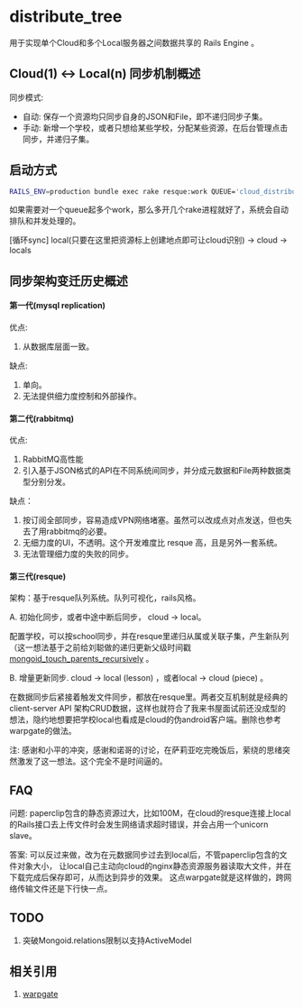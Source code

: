 distribute_tree
===============
用于实现单个Cloud和多个Local服务器之间数据共享的 Rails Engine 。

Cloud(1) <-> Local(n) 同步机制概述
---------------
同步模式:

* 自动: 保存一个资源均只同步自身的JSON和File，即不递归同步子集。
* 手动: 新增一个学校，或者只想给某些学校，分配某些资源，在后台管理点击同步，并递归子集。

启动方式
---------------

```bash
RAILS_ENV=production bundle exec rake resque:work QUEUE='cloud_distribute_tree' --trace
```

如果需要对一个queue起多个work，那么多开几个rake进程就好了，系统会自动排队和并发处理的。

[循环sync] local(只要在这里把资源标上创建地点即可让cloud识别) -> cloud -> locals

同步架构变迁历史概述
---------------
#### 第一代(mysql replication)

优点:

1. 从数据库层面一致。

缺点:

1. 单向。
1. 无法提供细力度控制和外部操作。

#### 第二代(rabbitmq)

优点:

1. RabbitMQ高性能
2. 引入基于JSON格式的API在不同系统间同步，并分成元数据和File两种数据类型分别分发。

缺点：

1. 按订阅全部同步，容易造成VPN网络堵塞。虽然可以改成点对点发送，但也失去了用rabbitmq的必要。
2. 无细力度的UI，不透明。这个开发难度比 resque 高，且是另外一套系统。
3. 无法管理细力度的失败的同步。

#### 第三代(resque)
架构：基于resque队列系统。队列可视化，rails风格。

A. 初始化同步，或者中途中断后同步， cloud -> local。

配置学校，可以按school同步，并在resque里递归从属或关联子集，产生新队列（这一想法基于之前给刘聪做的递归更新父级时间戳 [mongoid_touch_parents_recursively](https://github.com/SunshineLibrary/mongoid_touch_parents_recursively) 。

B. 增量更新同步. cloud -> local (lesson) ，或者local -> cloud (piece) 。

在数据同步后紧接着触发文件同步，都放在resque里。两者交互机制就是经典的client-server API 架构CRUD数据，这样也就符合了我来书屋面试前还没成型的想法，隐约地想要把学校local也看成是cloud的伪android客户端。删除也参考warpgate的做法。

注: 感谢和小平的冲突，感谢和诺哥的讨论，在萨莉亚吃完晚饭后，萦绕的思绪突然激发了这一想法。这个完全不是时间逼的。

FAQ
---------------
问题: paperclip包含的静态资源过大，比如100M，在cloud的resque连接上local的Rails接口去上传文件时会发生网络请求超时错误，并会占用一个unicorn slave。

答案: 可以反过来做，改为在元数据同步过去到local后，不管paperclip包含的文件对象大小，
      让local自己主动向cloud的nginx静态资源服务器读取大文件，并在下载完成后保存即可，从而达到异步的效果。
      这点warpgate就是这样做的，跨网络传输文件还是下行快一点。

TODO
---------------
1. 突破Mongoid.relations限制以支持ActiveModel

相关引用
---------------
1. [warpgate](https://github.com/SunshineLibrary/warpgate)
